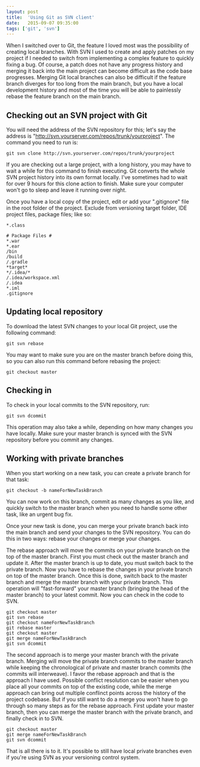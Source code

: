 ```yaml
---
layout: post
title:  'Using Git as SVN client'
date:   2015-09-07 09:35:00
tags: ['git', 'svn']
---
```


When I switched over to Git, the feature I loved most was the possibility of creating local branches. With SVN I used to create and apply patches on my project if I needed to switch from implementing a complex feature to quickly fixing a bug. Of course, a patch does not have any progress history and merging it back into the main project can become difficult as the code base progresses. Merging Git local branches can also be difficult if the feature branch diverges for too long from the main branch, but you have a local development history and most of the time you will be able to painlessly rebase the feature branch on the main branch.

<!--more-->

Checking out an SVN project with Git
---

You will need the address of the SVN repository for this; let's say the address is "http://svn.yourserver.com/repos/trunk/yourproject". The command you need to run is:

~~~
git svn clone http://svn.yourserver.com/repos/trunk/yourproject
~~~

If you are checking out a large project, with a long history, you may have to wait a while for this command to finish executing. Git converts the whole SVN project history into its own format locally. I've sometimes had to wait for over 9 hours for this clone action to finish. Make sure your computer won't go to sleep and leave it running over night.

Once you have a local copy of the project, edit or add your ".gitignore" file in the root folder of the project. Exclude from versioning target folder, IDE project files, package files; like so:

~~~
*.class

# Package Files #
*.war
*.ear
/bin
/build
/.gradle
*target*
*/.idea/*
/.idea/workspace.xml
/.idea
*.iml
.gitignore
~~~

Updating local repository
---

To download the latest SVN changes to your local Git project, use the following command:

~~~
git svn rebase
~~~

You may want to make sure you are on the master branch before doing this, so you can also run this command before rebasing the project:

~~~
git checkout master
~~~

Checking in
---

To check in your local commits to the SVN repository, run:

~~~
git svn dcommit
~~~

This operation may also take a while, depending on how many changes you have locally. Make sure your master branch is synced with the SVN repository before you commit any changes.

Working with private branches
---

When you start working on a new task, you can create a private branch for that task:

~~~
git checkout -b nameForNewTaskBranch
~~~

You can now work on this branch, commit as many changes as you like, and quickly switch to the master branch when you need to handle some other task, like an urgent bug fix.

Once your new task is done, you can merge your private branch back into the main branch and send your changes to the SVN repository. You can do this in two ways: rebase your changes or merge your changes.

The rebase approach will move the commits on your private branch on the top of the master branch. First you must check out the master branch and update it. After the master branch is up to date, you must switch back to the private branch. Now you have to rebase the changes in your private branch on top of the master branch. Once this is done, switch back to the master branch and merge the master branch with your private branch. This operation will "fast-forward" your master branch (bringing the head of the master branch) to your latest commit. Now you can check in the code to SVN.

~~~
git checkout master
git svn rebase
git checkout nameForNewTaskBranch
git rebase master
git checkout master
git merge nameForNewTaskBranch
git svn dcommit
~~~

The second approach is to merge your master branch with the private branch. Merging will move the private branch commits to the master branch while keeping the chronological of private and master branch commits (the commits will interweave). I favor the rebase approach and that is the approach I have used. Possible conflict resolution can be easier when you place all your commits on top of the existing code, while the merge approach can bring out multiple conflinct points across the history of the project codebase. But if you still want to do a merge you won't have to go through so many steps as for the rebase approach. First update your master branch, then you can merge the master branch with the private branch, and finally check in to SVN.

~~~
git checkout master
git merge nameForNewTaskBranch
git svn dcommit
~~~

That is all there is to it. It's possible to still have local private branches even if you're using SVN as your versioning control system.
